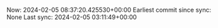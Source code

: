 Now: 2024-02-05 08:37:20.425530+00:00 Earliest commit since sync: None Last sync: 2024-02-05 03:11:49+00:00
